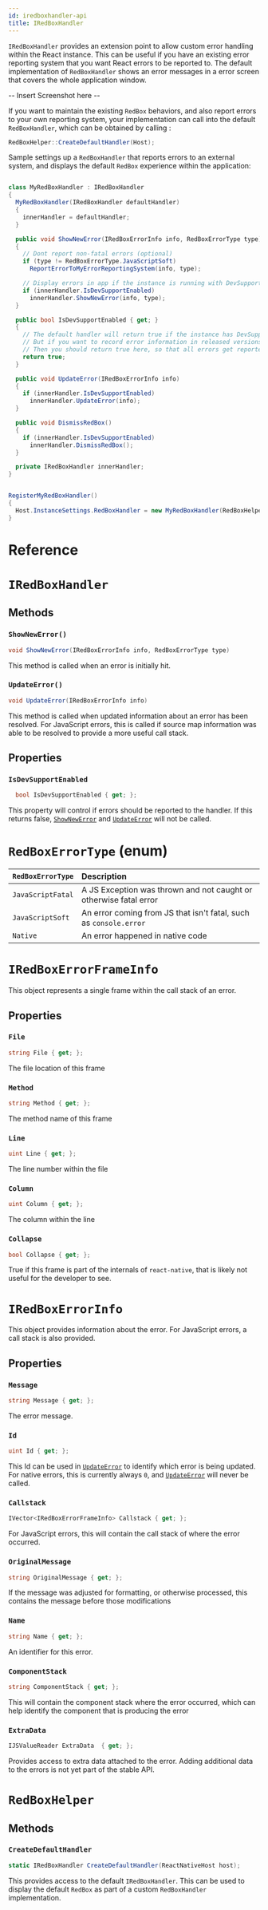 ```yaml
---
id: iredboxhandler-api
title: IRedBoxHandler
---
```


`IRedBoxHandler` provides an extension point to allow custom error handling within the React instance.  This can be useful if you have an existing error reporting system that you want React errors to be reported to.  The default implementation of `RedBoxHandler` shows an error messages in a error screen that covers the whole application window.

-- Insert Screenshot here --

If you want to maintain the existing `RedBox` behaviors, and also report errors to your own reporting system, your implementation can call into the default `RedBoxHandler`, which can be obtained by calling :

```csharp
RedBoxHelper::CreateDefaultHandler(Host);
```

Sample settings up a `RedBoxHandler` that reports errors to an external system, and displays the default `RedBox` experience within the application:

```csharp

class MyRedBoxHandler : IRedBoxHandler
{
  MyRedBoxHandler(IRedBoxHandler defaultHandler)
  {
    innerHandler = defaultHandler;
  }

  public void ShowNewError(IRedBoxErrorInfo info, RedBoxErrorType type) 
  {
    // Dont report non-fatal errors (optional)
    if (type != RedBoxErrorType.JavaScriptSoft) 
      ReportErrorToMyErrorReportingSystem(info, type);

    // Display errors in app if the instance is running with DevSupportEnabled
    if (innerHandler.IsDevSupportEnabled)
      innerHandler.ShowNewError(info, type);
  }

  public bool IsDevSupportEnabled { get; }
  {
    // The default handler will return true if the instance has DevSupport turned on
    // But if you want to record error information in released versions of your app
    // Then you should return true here, so that all errors get reported.
    return true;
  }

  public void UpdateError(IRedBoxErrorInfo info)
  {
    if (innerHandler.IsDevSupportEnabled)
      innerHandler.UpdateError(info);
  }

  public void DismissRedBox()
  {
    if (innerHandler.IsDevSupportEnabled)
      innerHandler.DismissRedBox();
  }

  private IRedBoxHandler innerHandler;
}


RegisterMyRedBoxHandler()
{
  Host.InstanceSettings.RedBoxHandler = new MyRedBoxHandler(RedBoxHelper.CreateDefaultHandler(Host));
}

```


# Reference

# `IRedBoxHandler`

## Methods

### `ShowNewError()`

```csharp
void ShowNewError(IRedBoxErrorInfo info, RedBoxErrorType type)
```

This method is called when an error is initially hit.

### `UpdateError()`

```csharp
void UpdateError(IRedBoxErrorInfo info)
```

This method is called when updated information about an error has been resolved.  For JavaScript errors, this is called if source map information was able to be resolved to provide a more useful call stack.

## Properties

### `IsDevSupportEnabled`

```csharp
  bool IsDevSupportEnabled { get; };
```

This property will control if errors should be reported to the handler.  If this returns false, [`ShowNewError`](#shownewerror) and [`UpdateError`](#updateerror) will not be called.

# `RedBoxErrorType` (enum)

| `RedBoxErrorType`       | Description     |
| :------------- | :----------- |
| `JavaScriptFatal` | A JS Exception was thrown and not caught or otherwise fatal error   |
| `JavaScriptSoft`   | An error coming from JS that isn't fatal, such as `console.error` |
| `Native`   | An error happened in native code |

# `IRedBoxErrorFrameInfo`

This object represents a single frame within the call stack of an error.

## Properties

### `File`

```csharp
string File { get; };
```

The file location of this frame


### `Method`

```csharp
string Method { get; };
```

The method name of this frame


### `Line`

```csharp
uint Line { get; };
```

The line number within the file


### `Column`

```csharp
uint Column { get; };
```

The column within the line


### `Collapse`

```csharp
bool Collapse { get; };
```

True if this frame is part of the internals of `react-native`, that is likely not useful for the developer to see.


# `IRedBoxErrorInfo`

This object provides information about the error.  For JavaScript errors, a call stack is also provided.

## Properties

### `Message`

```csharp
string Message { get; };
```

The error message.


### `Id`

```csharp
uint Id { get; };
```

This Id can be used in [`UpdateError`](#updateerror) to identify which error is being updated.  For native errors, this is currently always `0`, and [`UpdateError`](#updateerror) will never be called.


### `Callstack`

```csharp
IVector<IRedBoxErrorFrameInfo> Callstack { get; };
```

For JavaScript errors, this will contain the call stack of where the error occurred.


### `OriginalMessage`

```csharp
string OriginalMessage { get; };
```

If the message was adjusted for formatting, or otherwise processed, this contains the message before those modifications


### `Name`

```csharp
string Name { get; };
```

An identifier for this error.


### `ComponentStack`

```csharp
string ComponentStack { get; };
```

This will contain the component stack where the error occurred, which can help identify the component that is producing the error


### `ExtraData `

```csharp
IJSValueReader ExtraData  { get; };
```

Provides access to extra data attached to the error.  Adding additional data to the errors is not yet part of the stable API.


# `RedBoxHelper`

## Methods

### `CreateDefaultHandler`

```csharp
static IRedBoxHandler CreateDefaultHandler(ReactNativeHost host);
```

This provides access to the default `IRedBoxHandler`. This can be used to display the default `RedBox` as part of a custom `RedBoxHandler` implementation.

<!--

import "ReactNativeHost.idl";

namespace Microsoft.ReactNative {

  enum RedBoxErrorType {
    JavaScriptFatal, // A JS Exception was thrown and not catched or otherwise fatal error
    JavaScriptSoft, // An error coming from JS that isn't fatal, such as console.error
    Native,
  };

  [webhosthidden] interface IRedBoxErrorFrameInfo {
    String File { get; };
    String Method { get; };
    UInt32 Line { get; };
    UInt32 Column { get; };
  }

  [webhosthidden] interface IRedBoxErrorInfo {
    String Message { get; };
    UInt32 Id { get; };
    IVectorView<IRedBoxErrorFrameInfo> Callstack { get; };
  }

  [webhosthidden]
  interface IRedBoxHandler 
  {
    void ShowNewError(IRedBoxErrorInfo info, RedBoxErrorType type);
    Boolean IsDevSupportEnabled { get; };
    void UpdateError(IRedBoxErrorInfo info);
    void DismissRedBox();
  }

  [webhosthidden]
  [default_interface]
  runtimeclass RedBoxHelper {
    RedBoxHelper();
    static IRedBoxHandler CreateDefaultHandler(Microsoft.ReactNative.ReactNativeHost host);
  }

}
-->